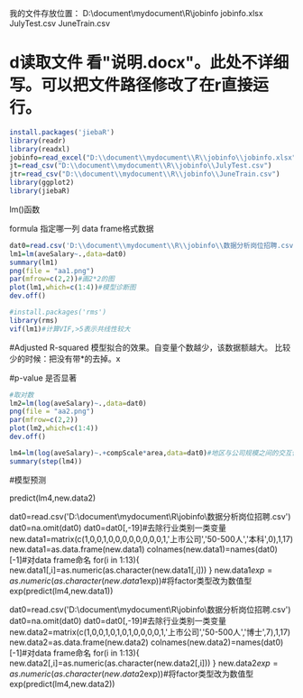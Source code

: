 
我的文件存放位置：
D:\document\mydocument\R\jobinfo
jobinfo.xlsx
JulyTest.csv
JuneTrain.csv

# d读取文件 看"说明.docx"。此处不详细写。可以把文件路径修改了在r直接运行。
```r
install.packages('jiebaR')
library(readr)
library(readxl)
jobinfo=read_excel("D:\\document\\mydocument\\R\\jobinfo\\jobinfo.xlsx",sheet=1)
jt=read_csv("D:\\document\\mydocument\\R\\jobinfo\\JulyTest.csv")
jtr=read_csv("D:\\document\\mydocument\\R\\jobinfo\\JuneTrain.csv")  
library(ggplot2)
library(jiebaR)
```

lm()函数

formula 指定哪一列
data frame格式数据

```r
dat0=read.csv('D:\\document\\mydocument\\R\\jobinfo\\数据分析岗位招聘.csv')
lm1=lm(aveSalary~.,data=dat0)
summary(lm1)
png(file = "aa1.png")
par(mfrow=c(2,2))#画2*2的图
plot(lm1,which=c(1:4))#模型诊断图
dev.off()
```

```r
#install.packages('rms')
library(rms)
vif(lm1)#计算VIF,>5表示共线性较大
```



#Adjusted R-squared
模型拟合的效果。自变量个数越少，该数据额越大。
比较少的时候：把没有带*的去掉。x

#p-value
是否显著

```r
#取对数
lm2=lm(log(aveSalary)~.,data=dat0)
png(file = "aa2.png")
par(mfrow=c(2,2))
plot(lm2,which=c(1:4))
dev.off()
```
```r
lm4=lm(log(aveSalary)~.+compScale*area,data=dat0)#地区与公司规模之间的交互作用
summary(step(lm4))
```

#模型预测

predict(lm4,new.data2)

dat0=read.csv('D:\\document\\mydocument\\R\\jobinfo\\数据分析岗位招聘.csv')
dat0=na.omit(dat0)
dat0=dat0[,-19]#去除行业类别一类变量
new.data1=matrix(c(1,0,0,1,0,0,0,0,0,0,0,0,1,'上市公司','50-500人','本科',0),1,17)
new.data1=as.data.frame(new.data1)
colnames(new.data1)=names(dat0)[-1]#对data frame命名
for(i in 1:13){
new.data1[,i]=as.numeric(as.character(new.data1[,i]))
}
new.data1$exp=as.numeric(as.character(new.data1$exp))#将factor类型改为数值型
exp(predict(lm4,new.data1))

dat0=read.csv('D:\\document\\mydocument\\R\\jobinfo\\数据分析岗位招聘.csv')
dat0=na.omit(dat0)
dat0=dat0[,-19]#去除行业类别一类变量
new.data2=matrix(c(1,0,0,1,0,1,0,1,0,0,0,0,1,'上市公司','50-500人','博士',7),1,17)
new.data2=as.data.frame(new.data2)
colnames(new.data2)=names(dat0)[-1]#对data frame命名
for(i in 1:13){
new.data2[,i]=as.numeric(as.character(new.data2[,i]))
}
new.data2$exp=as.numeric(as.character(new.data2$exp))#将factor类型改为数值型
exp(predict(lm4,new.data2))

